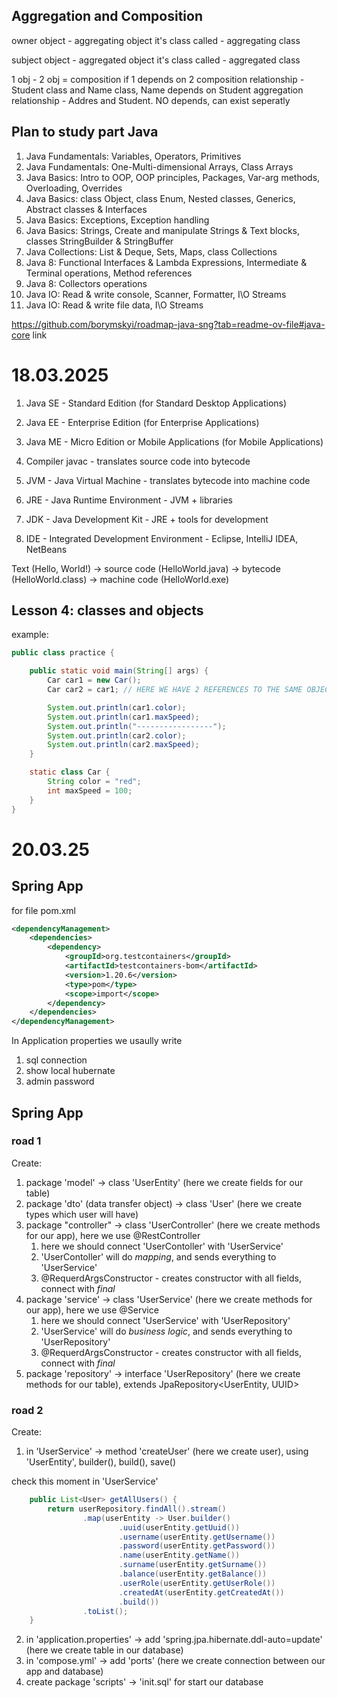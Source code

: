 ## Aggregation and Composition

owner object - aggregating object
it's class called - aggregating class

subject object - aggregated object
it's class called - aggregated class

1 obj - 2 obj = composition if 1 depends on 2
composition relationship - Student class and Name class, Name depends on Student
aggregation relationship - Addres and Student. NO depends, can exist seperatly

## Plan to study part Java

1. Java Fundamentals: Variables, Operators, Primitives
2. Java Fundamentals: One-Multi-dimensional Arrays, Class Arrays
3. Java Basics: Intro to OOP, OOP principles, Packages, Var-arg methods, Overloading, Overrides
4. Java Basics: class Object, class Enum, Nested classes, Generics, Abstract classes & Interfaces
5. Java Basics: Exceptions, Exception handling
6. Java Basics: Strings, Create and manipulate Strings & Text blocks, classes StringBuilder & StringBuffer
7. Java Collections: List & Deque, Sets, Maps, class Collections
8. Java 8: Functional Interfaces & Lambda Expressions, Intermediate & Terminal operations, Method references
9. Java 8: Collectors operations
10. Java IO: Read & write console, Scanner, Formatter, I\O Streams
11. Java IO: Read & write file data, I\O Streams

https://github.com/borymskyi/roadmap-java-sng?tab=readme-ov-file#java-core link

# 18.03.2025
1. Java SE - Standard Edition (for Standard Desktop Applications)
2. Java EE - Enterprise Edition (for Enterprise Applications)
3. Java ME - Micro Edition or Mobile Applications (for Mobile Applications)

1. Compiler javac - translates source code into bytecode
2. JVM - Java Virtual Machine - translates bytecode into machine code
3. JRE - Java Runtime Environment - JVM + libraries
4. JDK - Java Development Kit - JRE + tools for development
5. IDE - Integrated Development Environment - Eclipse, IntelliJ IDEA, NetBeans

Text (Hello, World!) -> source code (HelloWorld.java) -> bytecode (HelloWorld.class) -> machine code (HelloWorld.exe)

## Lesson 4: classes and objects
example:

```java
public class practice {

    public static void main(String[] args) {
        Car car1 = new Car();
        Car car2 = car1; // HERE WE HAVE 2 REFERENCES TO THE SAME OBJECT

        System.out.println(car1.color);
        System.out.println(car1.maxSpeed);
        System.out.println("-----------------");
        System.out.println(car2.color);
        System.out.println(car2.maxSpeed);
    }

    static class Car {
        String color = "red";
        int maxSpeed = 100;
    }
}
```

# 20.03.25
## Spring App 
for file pom.xml
```xml
<dependencyManagement>
    <dependencies>
        <dependency>
            <groupId>org.testcontainers</groupId>
            <artifactId>testcontainers-bom</artifactId>
            <version>1.20.6</version>
            <type>pom</type>
            <scope>import</scope>
        </dependency>
    </dependencies>
</dependencyManagement>
```

In Application properties we usaully write 
1. sql connection
2. show local hubernate
3. admin password

## Spring App 
### road 1
Create: 
1. package 'model' -> class 'UserEntity' (here we create fields for our table)
2. package 'dto' (data transfer object) -> class 'User' (here we create types which user will have)
3. package "controller" -> class 'UserController' (here we create methods for our app), here we use @RestController
   1. here we should connect 'UserContoller' with 'UserService'
   2. 'UserContoller' will do *mapping*, and sends everything to 'UserService'
   3. @RequerdArgsConstructor - creates constructor with all fields, connect with *final*
4. package 'service' -> class 'UserService' (here we create methods for our app), here we use @Service
    1. here we should connect 'UserService' with 'UserRepository'
    2. 'UserService' will do *business logic*, and sends everything to 'UserRepository'
    3. @RequerdArgsConstructor - creates constructor with all fields, connect with *final*
5. package 'repository' -> interface 'UserRepository' (here we create methods for our table), extends JpaRepository<UserEntity, UUID>

### road 2
Create:
1. in 'UserService' -> method 'createUser' (here we create user), using 'UserEntity', builder(), build(), save()

check this moment in 'UserService'
```java
    public List<User> getAllUsers() {
        return userRepository.findAll().stream()
                .map(userEntity -> User.builder()
                        .uuid(userEntity.getUuid())
                        .username(userEntity.getUsername())
                        .password(userEntity.getPassword())
                        .name(userEntity.getName())
                        .surname(userEntity.getSurname())
                        .balance(userEntity.getBalance())
                        .userRole(userEntity.getUserRole())
                        .createdAt(userEntity.getCreatedAt())
                        .build())
                .toList();
    }
```
2. in 'application.properties' -> add 'spring.jpa.hibernate.ddl-auto=update' (here we create table in our database)
3. in 'compose.yml' -> add 'ports' (here we create connection between our app and database)
4. create package 'scripts' -> 'init.sql' for start our database